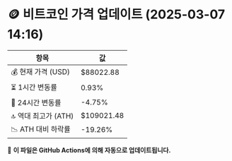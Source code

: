 # 🪙 비트코인 가격 업데이트 (2025-03-07 14:16)

| 항목                | 값 |
|--------------------|----------------|
| 💰 현재 가격 (USD) | $88022.88 |
| ⏳ 1시간 변동률    | 0.93% |
| 📆 24시간 변동률   | -4.75% |
| 🔝 역대 최고가 (ATH) | $109021.48 |
| 📉 ATH 대비 하락률 | -19.26% |

🔄 **이 파일은 GitHub Actions에 의해 자동으로 업데이트됩니다.**
